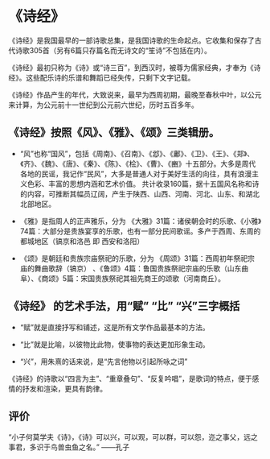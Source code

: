 
<h1 class="article-title"> 《诗经》 </h1>

<p class="aritcle-pre">《诗经》是我国最早的一部诗歌总集，是我国诗歌的生命起点。它收集和保存了古代诗歌305首（另有6篇只存篇名而无诗文的“笙诗”不包括在内）。</p>

<p class="aritcle-pre">《诗经》最初只称为《诗》或“诗三百”，到西汉时，被尊为儒家经典，才奉为《诗经》。这些配乐诗的乐谱和舞蹈已经失传，只剩下文字记载。</p>

<p class="aritcle-pre">《诗经》作品产生的年代，大致说来，最早为西周初期，最晚至春秋中叶，以公元来计算，为公元前十一世纪到公元前六世纪，历时五百多年。</p>

## 《诗经》按照《风》、《雅》、《颂》三类辑册。

- <p>“风”也称“国风”，包括《周南》、《召南》、《邶》、《鄘》、《卫》、《王》、《郑》、《齐》、《魏》、《唐》、《秦》、《陈》、《桧》、《曹》、《豳》十五部分。大多是周代各地的民谣，我记作“民风”，大多是普通人对于美好生活的向往，具有浪漫主义色彩、丰富的思想内涵和艺术价值。 共计收录160篇，据十五国风名称和诗的内容，可推断其幅员辽阔，产生于陕西、山西、河南、河北、山东、和湖北北部地区。</p>

- <p>《雅》是指周人的正声雅乐，分为 《大雅》31篇：诸侯朝会时的乐歌、《小雅》74篇：大部分是贵族宴享的乐歌，也有一部分民间歌谣。多产于西周、东周的都城地区（镐京和洛邑 即 西安和洛阳）</p>

- <p>《颂》是朝廷和贵族宗庙祭祀的乐歌，分为 《周颂》31篇：西周初年祭祀宗庙的舞曲歌辞（镐京） 、《鲁颂》4篇：鲁国贵族祭祀宗庙的乐歌（山东曲阜）、《商颂》5篇：宋国贵族祭祀其祖先商王的颂歌（河南商丘）。</p>
## 《诗经》 的艺术手法，用“赋” “比” “兴”三字概括

- <p>“赋”就是直接抒写和铺述，这是所有文学作品最基本的方法。</p>

- <p>“比”就是比喻，以彼物比此物，使事物的表达更加形象生动。</p>

- <p>“兴”，用朱熹的话来说，是“先言他物以引起所咏之词”</p>

<p>《诗经》的诗歌以“四言为主”、“重章叠句”、“反复吟唱”，是歌词的特点，便于感情的抒发和渲染，更具有韵律。</p>

## 评价
<p>
“小子何莫学夫《诗》，《诗》可以兴，可以观，可以群，可以怨，迩之事父，远之事君，多识于鸟兽虫鱼之名。” ——孔子
</p>